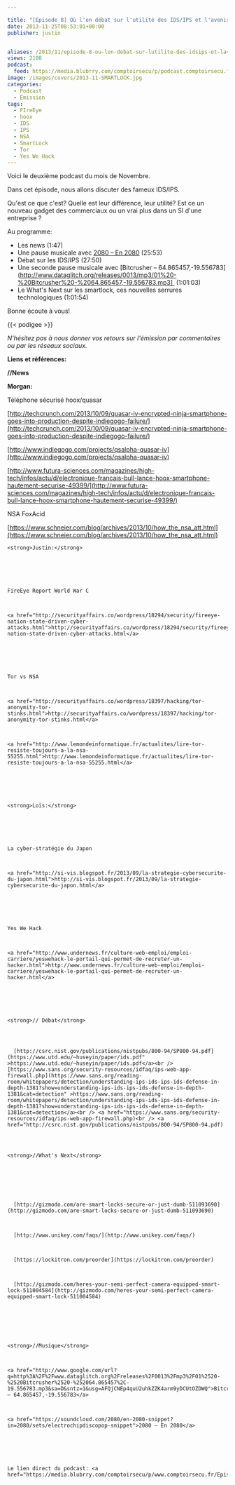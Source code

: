 ```yaml
---

title: "[Episode 8] Où l'on débat sur l'utilité des IDS/IPS et l'avenir des smartlocks"
date: 2013-11-25T08:53:01+00:00
publisher: justin


aliases: /2013/11/episode-8-ou-lon-debat-sur-lutilite-des-idsips-et-lavenir-des-smartlocks/
views: 2108
podcast:
  feed: https://media.blubrry.com/comptoirsecu/p/podcast.comptoirsecu.fr/CSEC.EP08.2013-11-22.IDS.mp3
image: /images/covers/2013-11-SMARTLOCK.jpg
categories:
  - Podcast
  - Emission
tags:
  - FIreEye
  - hoox
  - IDS
  - IPS
  - NSA
  - SmartLock
  - Tor
  - Yes We Hack
---
```

Voici le deuxième podcast du mois de Novembre.

Dans cet épisode, nous allons discuter des fameux IDS/IPS.

Qu'est ce que c'est? Quelle est leur différence, leur utilité? Est ce un nouveau gadget des commerciaux ou un vrai plus dans un SI d'une entreprise ?

Au programme:

  * Les news (1:47)
  * Une pause musicale avec [2080 – En 2080](https://soundcloud.com/2080/en-2080-snippet?in=2080/sets/electrochipdiscopop-snippet) (25:53)
  * Débat sur les IDS/IPS (27:50)
  * Une seconde pause musicale avec [Bitcrusher – 64.865457,-19.556783](http://www.dataglitch.org/releases/0013/mp3/01%20-%20Bitcrusher%20-%2064.865457,-19.556783.mp3]  (1:01:03)
  * Le What's Next sur les smartlock, ces nouvelles serrures technologiques (1:01:54)

Bonne écoute à vous!



{{< podigee >}}






_N'hésitez pas à nous donner vos retours sur l'émission par commentaires ou par les réseaux sociaux._

**Liens et références:**

**//News**

**Morgan:**


  Téléphone sécurisé hoox/quasar



  [http://techcrunch.com/2013/10/09/quasar-iv-encrypted-ninja-smartphone-goes-into-production-despite-indiegogo-failure/](http://techcrunch.com/2013/10/09/quasar-iv-encrypted-ninja-smartphone-goes-into-production-despite-indiegogo-failure/)



  [http://www.indiegogo.com/projects/qsalpha-quasar-iv](http://www.indiegogo.com/projects/qsalpha-quasar-iv)



  [http://www.futura-sciences.com/magazines/high-tech/infos/actu/d/electronique-francais-bull-lance-hoox-smartphone-hautement-securise-49399/](http://www.futura-sciences.com/magazines/high-tech/infos/actu/d/electronique-francais-bull-lance-hoox-smartphone-hautement-securise-49399/)






  NSA FoxAcid



  [https://www.schneier.com/blog/archives/2013/10/how_the_nsa_att.html](https://www.schneier.com/blog/archives/2013/10/how_the_nsa_att.html)







    <strong>Justin:</strong>






    FireEye Report World War C



    <a href="http://securityaffairs.co/wordpress/18294/security/fireeye-nation-state-driven-cyber-attacks.html">http://securityaffairs.co/wordpress/18294/security/fireeye-nation-state-driven-cyber-attacks.html</a>






    Tor vs NSA



    <a href="http://securityaffairs.co/wordpress/18397/hacking/tor-anonymity-tor-stinks.html">http://securityaffairs.co/wordpress/18397/hacking/tor-anonymity-tor-stinks.html</a>



    <a href="http://www.lemondeinformatique.fr/actualites/lire-tor-resiste-toujours-a-la-nsa-55255.html">http://www.lemondeinformatique.fr/actualites/lire-tor-resiste-toujours-a-la-nsa-55255.html</a>






    <strong>Loïs:</strong>






    La cyber-stratégie du Japon



    <a href="http://si-vis.blogspot.fr/2013/09/la-strategie-cybersecurite-du-japon.html">http://si-vis.blogspot.fr/2013/09/la-strategie-cybersecurite-du-japon.html</a>






    Yes We Hack



    <a href="http://www.undernews.fr/culture-web-emploi/emploi-carriere/yeswehack-le-portail-qui-permet-de-recruter-un-hacker.html">http://www.undernews.fr/culture-web-emploi/emploi-carriere/yeswehack-le-portail-qui-permet-de-recruter-un-hacker.html</a>






    <strong>// Débat</strong>




      [http://csrc.nist.gov/publications/nistpubs/800-94/SP800-94.pdf](https://www.utd.edu/~huseyin/paper/ids.pdf" >https://www.utd.edu/~huseyin/paper/ids.pdf</a><br /> [https://www.sans.org/security-resources/idfaq/ips-web-app-firewall.php](https://www.sans.org/reading-room/whitepapers/detection/understanding-ips-ids-ips-ids-defense-in-depth-1381?show=understanding-ips-ids-ips-ids-defense-in-depth-1381&cat=detection" >https://www.sans.org/reading-room/whitepapers/detection/understanding-ips-ids-ips-ids-defense-in-depth-1381?show=understanding-ips-ids-ips-ids-defense-in-depth-1381&cat=detection</a><br /> <a href="https://www.sans.org/security-resources/idfaq/ips-web-app-firewall.php)<br /> <a href="http://csrc.nist.gov/publications/nistpubs/800-94/SP800-94.pdf)




    <strong>//What's Next</strong>







      [http://gizmodo.com/are-smart-locks-secure-or-just-dumb-511093690](http://gizmodo.com/are-smart-locks-secure-or-just-dumb-511093690)



      [http://www.unikey.com/faqs/](http://www.unikey.com/faqs/)



      [https://lockitron.com/preorder](https://lockitron.com/preorder)



      [http://gizmodo.com/heres-your-semi-perfect-camera-equipped-smart-lock-511004584](http://gizmodo.com/heres-your-semi-perfect-camera-equipped-smart-lock-511004584)







    <strong>//Musique</strong>



    <a href="http://www.google.com/url?q=http%3A%2F%2Fwww.dataglitch.org%2Freleases%2F0013%2Fmp3%2F01%2520-%2520Bitcrusher%2520-%252064.865457%2C-19.556783.mp3&sa=D&sntz=1&usg=AFQjCNEp4quU2uhkZZK4arm9yDCUtOZDWQ">Bitcrusher – 64.865457,-19.556783</a>



    <a href="https://soundcloud.com/2080/en-2080-snippet?in=2080/sets/electrochipdiscopop-snippet">2080 – En 2080</a>






    Le lien direct du podcast: <a href="https://media.blubrry.com/comptoirsecu/p/www.comptoirsecu.fr/Episode/ComptoirSecu_Episode_08_IDS.mp3">ici</a>
